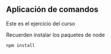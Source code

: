 ## Aplicación de comandos

Este es el ejercicio del curso


Recuerden instalar los paquetes de node

```
npm install
```